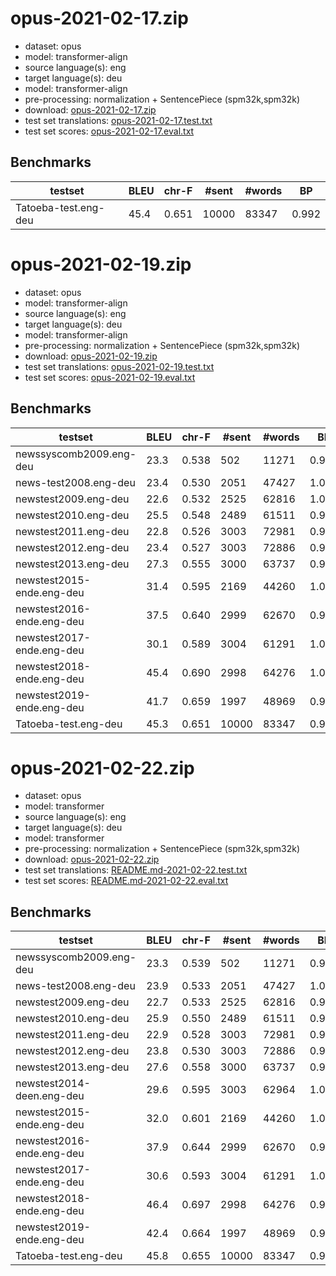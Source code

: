 # opus-2021-02-17.zip

* dataset: opus
* model: transformer-align
* source language(s): eng
* target language(s): deu
* model: transformer-align
* pre-processing: normalization + SentencePiece (spm32k,spm32k)
* download: [opus-2021-02-17.zip](https://object.pouta.csc.fi/Tatoeba-MT-models/eng-deu/opus-2021-02-17.zip)
* test set translations: [opus-2021-02-17.test.txt](https://object.pouta.csc.fi/Tatoeba-MT-models/eng-deu/opus-2021-02-17.test.txt)
* test set scores: [opus-2021-02-17.eval.txt](https://object.pouta.csc.fi/Tatoeba-MT-models/eng-deu/opus-2021-02-17.eval.txt)

## Benchmarks

| testset | BLEU  | chr-F | #sent | #words | BP |
|---------|-------|-------|-------|--------|----|
| Tatoeba-test.eng-deu 	| 45.4 	| 0.651 	| 10000 	| 83347 	| 0.992 |



# opus-2021-02-19.zip

* dataset: opus
* model: transformer-align
* source language(s): eng
* target language(s): deu
* model: transformer-align
* pre-processing: normalization + SentencePiece (spm32k,spm32k)
* download: [opus-2021-02-19.zip](https://object.pouta.csc.fi/Tatoeba-MT-models/eng-deu/opus-2021-02-19.zip)
* test set translations: [opus-2021-02-19.test.txt](https://object.pouta.csc.fi/Tatoeba-MT-models/eng-deu/opus-2021-02-19.test.txt)
* test set scores: [opus-2021-02-19.eval.txt](https://object.pouta.csc.fi/Tatoeba-MT-models/eng-deu/opus-2021-02-19.eval.txt)

## Benchmarks

| testset | BLEU  | chr-F | #sent | #words | BP |
|---------|-------|-------|-------|--------|----|
| newssyscomb2009.eng-deu 	| 23.3 	| 0.538 	| 502 	| 11271 	| 0.992 |
| news-test2008.eng-deu 	| 23.4 	| 0.530 	| 2051 	| 47427 	| 1.000 |
| newstest2009.eng-deu 	| 22.6 	| 0.532 	| 2525 	| 62816 	| 1.000 |
| newstest2010.eng-deu 	| 25.5 	| 0.548 	| 2489 	| 61511 	| 0.967 |
| newstest2011.eng-deu 	| 22.8 	| 0.526 	| 3003 	| 72981 	| 0.993 |
| newstest2012.eng-deu 	| 23.4 	| 0.527 	| 3003 	| 72886 	| 0.970 |
| newstest2013.eng-deu 	| 27.3 	| 0.555 	| 3000 	| 63737 	| 0.984 |
| newstest2015-ende.eng-deu 	| 31.4 	| 0.595 	| 2169 	| 44260 	| 1.000 |
| newstest2016-ende.eng-deu 	| 37.5 	| 0.640 	| 2999 	| 62670 	| 0.994 |
| newstest2017-ende.eng-deu 	| 30.1 	| 0.589 	| 3004 	| 61291 	| 1.000 |
| newstest2018-ende.eng-deu 	| 45.4 	| 0.690 	| 2998 	| 64276 	| 1.000 |
| newstest2019-ende.eng-deu 	| 41.7 	| 0.659 	| 1997 	| 48969 	| 0.986 |
| Tatoeba-test.eng-deu 	| 45.3 	| 0.651 	| 10000 	| 83347 	| 0.991 |



# opus-2021-02-22.zip

* dataset: opus
* model: transformer
* source language(s): eng
* target language(s): deu
* model: transformer
* pre-processing: normalization + SentencePiece (spm32k,spm32k)
* download: [opus-2021-02-22.zip](https://object.pouta.csc.fi/Tatoeba-MT-models/eng-deu/opus-2021-02-22.zip)
* test set translations: [README.md-2021-02-22.test.txt](https://object.pouta.csc.fi/Tatoeba-MT-models/eng-deu/README.md-2021-02-22.test.txt)
* test set scores: [README.md-2021-02-22.eval.txt](https://object.pouta.csc.fi/Tatoeba-MT-models/eng-deu/README.md-2021-02-22.eval.txt)

## Benchmarks

| testset | BLEU  | chr-F | #sent | #words | BP |
|---------|-------|-------|-------|--------|----|
| newssyscomb2009.eng-deu 	| 23.3 	| 0.539 	| 502 	| 11271 	| 0.990 |
| news-test2008.eng-deu 	| 23.9 	| 0.533 	| 2051 	| 47427 	| 1.000 |
| newstest2009.eng-deu 	| 22.7 	| 0.533 	| 2525 	| 62816 	| 0.999 |
| newstest2010.eng-deu 	| 25.9 	| 0.550 	| 2489 	| 61511 	| 0.966 |
| newstest2011.eng-deu 	| 22.9 	| 0.528 	| 3003 	| 72981 	| 0.993 |
| newstest2012.eng-deu 	| 23.8 	| 0.530 	| 3003 	| 72886 	| 0.972 |
| newstest2013.eng-deu 	| 27.6 	| 0.558 	| 3000 	| 63737 	| 0.983 |
| newstest2014-deen.eng-deu 	| 29.6 	| 0.595 	| 3003 	| 62964 	| 1.000 |
| newstest2015-ende.eng-deu 	| 32.0 	| 0.601 	| 2169 	| 44260 	| 1.000 |
| newstest2016-ende.eng-deu 	| 37.9 	| 0.644 	| 2999 	| 62670 	| 0.992 |
| newstest2017-ende.eng-deu 	| 30.6 	| 0.593 	| 3004 	| 61291 	| 1.000 |
| newstest2018-ende.eng-deu 	| 46.4 	| 0.697 	| 2998 	| 64276 	| 0.999 |
| newstest2019-ende.eng-deu 	| 42.4 	| 0.664 	| 1997 	| 48969 	| 0.990 |
| Tatoeba-test.eng-deu 	| 45.8 	| 0.655 	| 10000 	| 83347 	| 0.995 |

